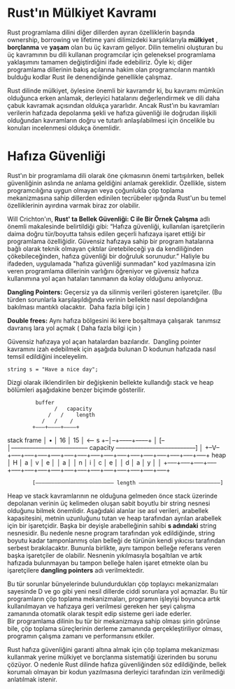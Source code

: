 Rust'ın Mülkiyet Kavramı
===
Rust programlama dilini diğer dillerden ayıran özelliklerin başında ownership, borrowing ve lifetime
yani dilimizdeki karşılıklarıyla **mülkiyet**​
, **borçlanma​** ve **yaşam**​ olan bu üç kavram geliyor.
Dilin temelini oluşturan bu üç kavramının bu dili kullanan programcılar için geleneksel programlama
yaklaşımını tamamen değiştirdiğini ifade edebiliriz. Öyle ki; diğer programlama dillerinin bakış
açılarına hakim olan programcıların mantıklı bulduğu kodlar Rust ile denendiğinde genellikle
çalışmaz.

Rust dilinde mülkiyet, öylesine önemli bir kavramdır ki, bu kavramı mümkün olduğunca erken
anlamak, derleyici hatalarını değerlendirmek ve dili daha çabuk kavramak açısından oldukça
yararlıdır. Ancak Rust’ın bu kavramları verilerin hafızada depolanma şekli ve hafıza güvenliği ile
doğrudan ilişkili olduğundan kavramların doğru ve tutarlı anlaşılabilmesi için öncelikle bu konuları
incelenmesi oldukça önemlidir.

Hafıza Güvenliği
===
Rust'ın bir programlama dili olarak öne çıkmasının önemi tartışılırken, bellek güvenliğinin aslında ne
anlama geldiğini anlamak gereklidir. Özellikle, sistem programcılığına uygun olmayan veya
çoğunlukla çöp toplama mekanizmasına sahip dillerden edinilen tecrübeler ışığında Rust'un bu
temel özelliklerinin ayırdına varmak biraz zor olabilir.

Will Crichton'ın, **Rust' ta Bellek Güvenliği: C ile Bir Örnek Çalışma​** adlı önemli makalesinde
belirtildiği gibi: “Hafıza güvenliği, kullanılan işaretçilerin daima doğru tür/boyutta tahsis edilen geçerli
hafızaya işaret ettiği bir programlama özelliğidir. Güvensiz hafızaya sahip bir program hatalarına
bağlı olarak teknik olmayan çıktılar üretebileceği ya da kendiliğinden çökebileceğinden, hafıza
güvenliği bir doğruluk sorunudur.”
Haliyle bu ifadeden, uygulamada "hafıza güvenliği sunmadan" kod yazılmasına izin veren
programlama dillerinin varlığını öğreniyor ve güvensiz hafıza kullanımına yol açan hataları
tanımanın da kolay olduğunu anlıyoruz.

**Dangling Pointers:​** Geçersiz ya da silinmiş verileri gösteren işaretçiler. (Bu türden sorunlarla
karşılaşıldığında verinin bellekte nasıl depolandığına bakılması mantıklı olacaktır. ​ Daha fazla bilgi
için​ )

**Double frees:** Aynı hafıza bölgesini iki kere boşaltmaya çalışarak ​ tanımsız davranış​ lara yol açmak
(​ Daha fazla bilgi için​ )

Güvensiz hafızaya yol açan hatalardan bazılarıdır. ​ Dangling pointer​ kavramını izah edebilmek için
aşağıda bulunan D kodunun hafızada nasıl temsil edildiğini inceleyelim.

```string s = "Have a nice day";```

Dizgi olarak ilklendirilen bir değişkenin bellekte kullandığı stack ve heap bölümleri aşağıdakine
benzer biçimde gösterilir.

             buffer
                   /   capacity
                 /   /    length
               /   /    /
            +–––+––––+––––+
stack frame │ • │ 16 │ 15 │ <– s
            +–│–+––––+––––+
              │
            [–│––––––––––––––––––––––––– capacity ––––––––––––––––––––––––––]
              │
            +–V–+–––+–––+–––+–––+–––+–––+–––+–––+–––+–––+–––+–––+–––+–––+–––+
       heap │ H │ a │ v │ e │   │ a │   │ n │ i │ c │ e │   │ d │ a │ y │   │
            +–––+–––+–––+–––+–––+–––+–––+–––+–––+–––+–––+–––+–––+–––+–––+–––+

            [––––––––––––––––––––––––– length ––––––––––––––––––––––––––]

Heap ve stack kavramlarının ne olduğuna gelmeden önce stack üzerinde depolanan verinin üç
kelimeden oluşan sabit boyutlu bir string nesnesi olduğunu bilmek önemlidir. Aşağıdaki alanlar ise
asıl verileri, arabellek kapasitesini, metnin uzunluğunu tutan ve heap tarafından ayrılan arabellek
için bir işaretçidir. Başka bir deyişle arabelleğinin sahibi **s adındaki**​ string nesnesidir. Bu nedenle
nesne program tarafından yok edildiğinde, string boyutu kadar tamponlanmış olan belleği de
türünün kendi yıkıcısı tarafından serbest bırakılacaktır.
Bununla birlikte, aynı tampon belleğe referans veren başka işaretçiler de olabilir. Nesnenin
yıkılmasıyla boşaltılan ve artık hafızada bulunmayan bu tampon belleğe halen işaret etmekte olan
bu işaretçilere **dangling pointers**​ adı verilmektedir.

Bu tür sorunlar bünyelerinde bulundurdukları çöp toplayıcı mekanizmaları sayesinde D ve go gibi yeni nesil dillerde ciddi sorunlara yol açmazlar. Bu tür programların çöp toplama mekanizmaları, programın işleyişi boyunca artık kullanılmayan ve hafızaya geri verilmesi gereken her şeyi çalışma zamanında otomatik olarak tespit edip sisteme geri iade ederler.  
Bir programlama dilinin bu tür bir mekanizmaya sahip olması şirin görünse bile, çöp toplama süreçlerinin derleme zamanında gerçekleştiriliyor olması, programın çalışma zamanı ve performansını etkiler.   

Rust hafıza güvenliğini garanti altına almak için çöp toplama mekanizması kullanmak yerine  mülkiyet ve borçlanma sistematiği üzerinden bu sorunu çözüyor. O nedenle Rust dilinde hafıza güvenliğinden söz edildiğinde, bellek korumalı olmayan bir kodun yazılmasına derleyici tarafından izin verilmediği anlatılmak istenir.
